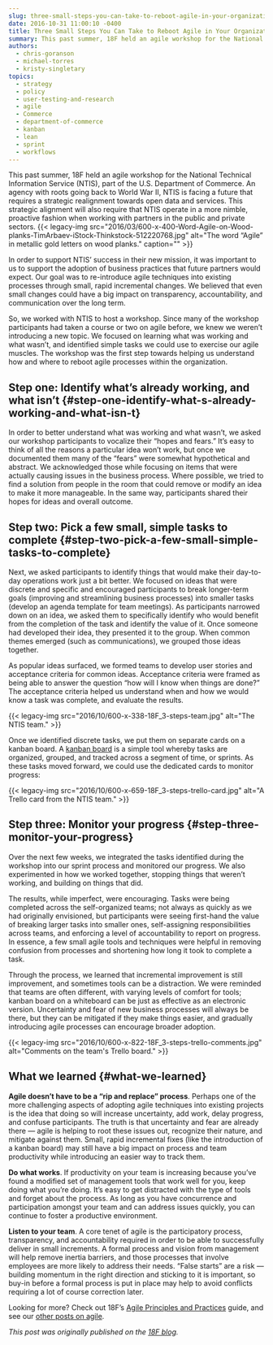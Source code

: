 ```yaml
---
slug: three-small-steps-you-can-take-to-reboot-agile-in-your-organization
date: 2016-10-31 11:00:10 -0400
title: Three Small Steps You Can Take to Reboot Agile in Your Organization
summary: This past summer, 18F held an agile workshop for the National Technical Information Service (NTIS), part of the U.S. Department of Commerce. An agency with roots going back to World War II, NTIS is facing a future that requires a strategic realignment towards open data and services. This strategic alignment will also require that NTIS
authors:
  - chris-goranson
  - michael-torres
  - kristy-singletary
topics:
  - strategy
  - policy
  - user-testing-and-research
  - agile
  - Commerce
  - department-of-commerce
  - kanban
  - lean
  - sprint
  - workflows
---
```


This past summer, 18F held an agile workshop for the National Technical Information Service (NTIS), part of the U.S. Department of Commerce. An agency with roots going back to World War II, NTIS is facing a future that requires a strategic realignment towards open data and services. This strategic alignment will also require that NTIS operate in a more nimble, proactive fashion when working with partners in the public and private sectors. {{< legacy-img src="2016/03/600-x-400-Word-Agile-on-Wood-planks-TimArbaev-iStock-Thinkstock-512220768.jpg" alt="The word “Agile” in metallic gold letters on wood planks." caption="" >}} 

In order to support NTIS’ success in their new mission, it was important to us to support the adoption of business practices that future partners would expect. Our goal was to re-introduce agile techniques into existing processes through small, rapid incremental changes. We believed that even small changes could have a big impact on transparency, accountability, and communication over the long term.

So, we worked with NTIS to host a workshop. Since many of the workshop participants had taken a course or two on agile before, we knew we weren’t introducing a new topic. We focused on learning what was working and what wasn’t, and identified simple tasks we could use to exercise our agile muscles. The workshop was the first step towards helping us understand how and where to reboot agile processes within the organization.

## Step one: Identify what’s already working, and what isn’t {#step-one-identify-what-s-already-working-and-what-isn-t}

In order to better understand what was working and what wasn’t, we asked our workshop participants to vocalize their “hopes and fears.” It’s easy to think of all the reasons a particular idea won’t work, but once we documented them many of the “fears” were somewhat hypothetical and abstract. We acknowledged those while focusing on items that were actually causing issues in the business process. Where possible, we tried to find a solution from people in the room that could remove or modify an idea to make it more manageable. In the same way, participants shared their hopes for ideas and overall outcome.

## Step two: Pick a few small, simple tasks to complete {#step-two-pick-a-few-small-simple-tasks-to-complete}

Next, we asked participants to identify things that would make their day-to-day operations work just a bit better. We focused on ideas that were discrete and specific and encouraged participants to break longer-term goals (improving and streamlining business processes) into smaller tasks (develop an agenda template for team meetings). As participants narrowed down on an idea, we asked them to specifically identify who would benefit from the completion of the task and identify the value of it. Once someone had developed their idea, they presented it to the group. When common themes emerged (such as communications), we grouped those ideas together.

As popular ideas surfaced, we formed teams to develop user stories and acceptance criteria for common ideas. Acceptance criteria were framed as being able to answer the question “how will I know when things are done?” The acceptance criteria helped us understand when and how we would know a task was complete, and evaluate the results.

{{< legacy-img src="2016/10/600-x-338-18F_3-steps-team.jpg" alt="The NTIS team." >}}

Once we identified discrete tasks, we put them on separate cards on a kanban board. A [kanban board](https://18f.gsa.gov/2016/08/31/kanban-for-government/) is a simple tool whereby tasks are organized, grouped, and tracked across a segment of time, or sprints. As these tasks moved forward, we could use the dedicated cards to monitor progress:

{{< legacy-img src="2016/10/600-x-659-18F_3-steps-trello-card.jpg" alt="A Trello card from the NTIS team." >}}

## Step three: Monitor your progress {#step-three-monitor-your-progress}

Over the next few weeks, we integrated the tasks identified during the workshop into our sprint process and monitored our progress. We also experimented in how we worked together, stopping things that weren’t working, and building on things that did.

The results, while imperfect, were encouraging. Tasks were being completed across the self-organized teams; not always as quickly as we had originally envisioned, but participants were seeing first-hand the value of breaking larger tasks into smaller ones, self-assigning responsibilities across teams, and enforcing a level of accountability to report on progress. In essence, a few small agile tools and techniques were helpful in removing confusion from processes and shortening how long it took to complete a task.

Through the process, we learned that incremental improvement is still improvement, and sometimes tools can be a distraction. We were reminded that teams are often different, with varying levels of comfort for tools; kanban board on a whiteboard can be just as effective as an electronic version. Uncertainty and fear of new business processes will always be there, but they can be mitigated if they make things easier, and gradually introducing agile processes can encourage broader adoption.

{{< legacy-img src="2016/10/600-x-822-18F_3-steps-trello-comments.jpg" alt="Comments on the team's Trello board." >}}

## What we learned {#what-we-learned}

**Agile doesn’t have to be a “rip and replace” process**. Perhaps one of the more challenging aspects of adopting agile techniques into existing projects is the idea that doing so will increase uncertainty, add work, delay progress, and confuse participants. The truth is that uncertainty and fear are already there — agile is helping to root these issues out, recognize their nature, and mitigate against them. Small, rapid incremental fixes (like the introduction of a kanban board) may still have a big impact on process and team productivity while introducing an easier way to track them.

**Do what works**. If productivity on your team is increasing because you’ve found a modified set of management tools that work well for you, keep doing what you’re doing. It’s easy to get distracted with the type of tools and forget about the process. As long as you have concurrence and participation amongst your team and can address issues quickly, you can continue to foster a productive environment.

**Listen to your team**. A core tenet of agile is the participatory process, transparency, and accountability required in order to be able to successfully deliver in small increments. A formal process and vision from management will help remove inertia barriers, and those processes that involve employees are more likely to address their needs. “False starts” are a risk — building momentum in the right direction and sticking to it is important, so buy-in before a formal process is put in place may help to avoid conflicts requiring a lot of course correction later.

Looking for more? Check out 18F’s [Agile Principles and Practices](https://pages.18f.gov/agile/) guide, and see our [other posts on agile](https://18f.gsa.gov/tags/agile/). 

_This post was originally published on the [18F blog](https://18f.gsa.gov/blog/)._
